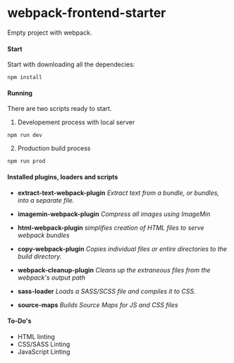 # webpack-frontend-starter
Empty project with webpack.

#### Start
Start with downloading all the dependecies:
```
npm install
```

#### Running
There are two scripts ready to start. 

1. Developement process with local server
```
npm run dev
```

2. Production build process
```
npm run prod
```

#### Installed plugins, loaders and scripts
- **extract-text-webpack-plugin**
*Extract text from a bundle, or bundles, into a separate file.*


- **imagemin-webpack-plugin**
*Compress all images using ImageMin*

- **html-webpack-plugin**
*simplifies creation of HTML files to serve webpack bundles*

- **copy-webpack-plugin**
*Copies individual files or entire directories to the build directory.*

- **webpack-cleanup-plugin**
*Cleans up the extraneous files from the webpack's output path*

- **sass-loader**
*Loads a SASS/SCSS file and compiles it to CSS.*

- **source-maps**
*Builds Source Maps for JS and CSS files*

#### To-Do's
+ HTML linting
+ CSS/SASS Linting
+ JavaScript Linting